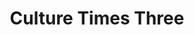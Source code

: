 ---
layout: piece
collection_: small_beading
title: Culture Times Three
id: culture-times-three
media: Seed beads
dimensions: A) 3" x 3½", B) 3" x 3", C) 3 x 3"
description: Peyote stitch with fimo molded faced.
price: A) $20.00, B) $15.00, C) $18.00
date_created: 2011
---